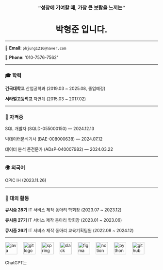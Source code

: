 <h3 align="center">“성장에 기여할 때, 가장 큰 보람을 느끼는”</h3>

<h1 align="center">박형준 입니다.</h1>




---




📧 **Email**: `phjung1216@naver.com`

📱 **Phone**: '010-7576-7562'




---




### 🎓 학력

**건국대학교** 산업공학과 (2019.03 ~ 2025.08, 졸업예정)  

**서라벌고등학교** 자연계 (2015.03 ~ 2017.02)  




---




### 🏅 자격증

SQL 개발자 (SQLD-055000150) — 2024.12.13  

빅데이터분석기사 (BAE-008000638) — 2024.07.12  

데이터 분석 준전문가 (ADsP-040007982) — 2024.03.22  




---




### 🌍 외국어

OPIC IH (2023.11.26)  




---




### 📌 대외 활동

**큐시즘 28기** IT 서비스 제작 동아리 학회장 (2023.07 ~ 2023.12)  

**큐시즘 27기** IT 서비스 제작 동아리 학회장 (2023.01 ~ 2023.06)  

**큐시즘 26기** IT 서비스 제작 동아리 교육기획팀원 (2022.08 ~ 2024.12)  




---

<div align="left">

  <img src="https://cdn.jsdelivr.net/gh/devicons/devicon/icons/java/java-original.svg" height="40" alt="java logo"  />

  <img width="12" />

  <img src="https://cdn.jsdelivr.net/gh/devicons/devicon/icons/git/git-original.svg" height="40" alt="git logo"  />

  <img width="12" />

  <img src="https://cdn.jsdelivr.net/gh/devicons/devicon/icons/spring/spring-original.svg" height="40" alt="spring logo"  />

  <img width="12" />

  <img src="https://cdn.jsdelivr.net/gh/devicons/devicon/icons/slack/slack-original.svg" height="40" alt="slack logo"  />

  <img width="12" />

  <img src="https://cdn.jsdelivr.net/gh/devicons/devicon/icons/figma/figma-original.svg" height="40" alt="figma logo"  />

  <img width="12" />

  <img src="https://cdn.jsdelivr.net/gh/devicons/devicon/icons/notion/notion-original.svg" height="40" alt="notion logo"  />

  <img width="12" />

  <img src="https://cdn.jsdelivr.net/gh/devicons/devicon/icons/python/python-original.svg" height="40" alt="python logo"  />

  <img width="12" />

  <img src="https://skillicons.dev/icons?i=github" height="40" alt="github logo"  />

</div>

ChatGPT는

